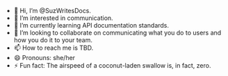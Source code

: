- 👋 Hi, I’m @SuzWritesDocs.
- 👀 I’m interested in communication.
- 🌱 I’m currently learning API documentation standards.
- 💞️ I’m looking to collaborate on communicating what you do to users and how you do it to your team. 
- 📫 How to reach me is TBD. 
- 😄 Pronouns: she/her
- ⚡ Fun fact: The airspeed of a coconut-laden swallow is, in fact, zero. 

<!---
SuzWritesDocs/SuzWritesDocs is a ✨ special ✨ repository because its `README.md` (this file) appears on your GitHub profile.
You can click the Preview link to take a look at your changes.
--->
